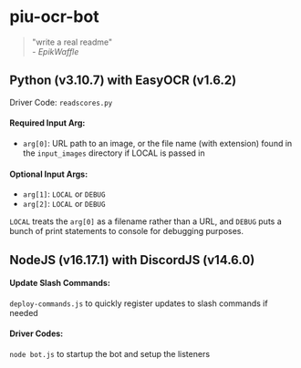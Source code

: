 # piu-ocr-bot 

> "write a real readme"<br> 
> \- *EpikWaffle*

## Python (v3.10.7) with EasyOCR (v1.6.2)
Driver Code: `readscores.py`

#### Required Input Arg:
- `arg[0]`: URL path to an image, or the file name (with extension) found in the `input_images` directory if LOCAL is passed in

#### Optional Input Args:
- `arg[1]`: `LOCAL` or `DEBUG`
- `arg[2]`: `LOCAL` or `DEBUG`

`LOCAL` treats the `arg[0]` as a filename rather than a URL, and `DEBUG` puts a bunch of print statements to console for debugging purposes.

## NodeJS (v16.17.1) with DiscordJS (v14.6.0)
#### Update Slash Commands:
`deploy-commands.js` to quickly register updates to slash commands if needed

#### Driver Codes:
`node bot.js` to startup the bot and setup the listeners
